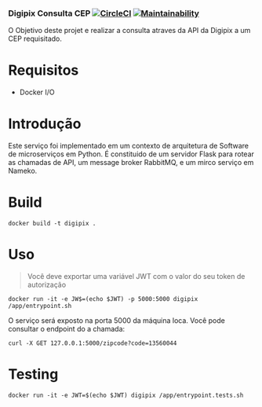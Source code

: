 ### Digipix Consulta CEP [![CircleCI](https://circleci.com/gh/alvaropaco/zipcode-challenge-digipix/tree/master.svg?style=svg)](https://circleci.com/gh/alvaropaco/zipcode-challenge-digipix/tree/master) [![Maintainability](https://api.codeclimate.com/v1/badges/2b563ddda88e6479022c/maintainability)](https://codeclimate.com/github/alvaropaco/zipcode-challenge-digipix/maintainability)

O Objetivo deste projet e realizar a consulta atraves da API da Digipix a um CEP requisitado.

# Requisitos

* Docker I/O

# Introdução

Este serviço foi implementado em um contexto de arquitetura de Software de microserviços em Python. É constituido de um servidor Flask para rotear as chamadas de API, um message broker RabbitMQ, e um mirco serviço em Nameko.

# Build

`docker build -t digipix . `

# Uso

> Você deve exportar uma variável JWT com o valor do seu token de autorização

`docker run -it -e JW$=(echo $JWT) -p 5000:5000 digipix /app/entrypoint.sh` 

O serviço será exposto na porta 5000 da máquina loca. Você pode consultar o endpoint do a chamada:

`curl -X GET 127.0.0.1:5000/zipcode?code=13560044`


# Testing

`docker run -it -e JWT=$(echo $JWT) digipix /app/entrypoint.tests.sh`

